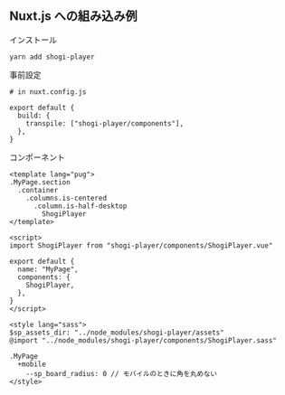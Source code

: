## Nuxt.js への組み込み例

インストール

    yarn add shogi-player

事前設定

    # in nuxt.config.js

    export default {
      build: {
        transpile: ["shogi-player/components"],
      },
    }

コンポーネント

    <template lang="pug">
    .MyPage.section
      .container
        .columns.is-centered
          .column.is-half-desktop
            ShogiPlayer
    </template>

    <script>
    import ShogiPlayer from "shogi-player/components/ShogiPlayer.vue"

    export default {
      name: "MyPage",
      components: {
        ShogiPlayer,
      },
    }
    </script>

    <style lang="sass">
    $sp_assets_dir: "../node_modules/shogi-player/assets"
    @import "../node_modules/shogi-player/components/ShogiPlayer.sass"

    .MyPage
      +mobile
        --sp_board_radius: 0 // モバイルのときに角を丸めない
    </style>
